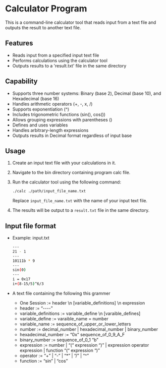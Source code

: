 # Calculator Program

This is a command-line calculator tool that reads input from a text file and outputs the result to another text file.

## Features

- Reads input from a specified input text file
- Performs calculations using the calculator tool
- Outputs results to a 'result.txt' file in the same directory

## Capability
- Supports three number systems: Binary (base 2), Decimal (base 10), and Hexadecimal (base 16)
- Handles arithmetic operators (+, -, x, /)
- Supports exponentiation (^)
- Includes trigonometric functions (sin(), cos())
- Allows grouping expressions with parentheses ()
- Defines and uses variables
- Handles arbitrary-length expressions
- Outputs results in Decimal format regardless of input base

## Usage

1. Create an input text file with your calculations in it.
2. Navigate to the bin directory containing program calc file.
3. Run the calculator tool using the following command:
    ```bash
    ./calc ./path/input_file_name.txt
    ```
   Replace `input_file_name.txt` with the name of your input text file.
   

4. The results will be output to a `result.txt` file in the same directory.
 
## Input file format
- Example: input.txt
    
    ```bash
    ---
    21 - 1
    ---
    10111b * 9
    ---
    sin(0)
    ---
    i = 0x17
    i+(8-15/5)^6/3
    ```
    
- A text file containing the following this grammer 
    - One Session := header \n
                   [variable_definitions] \n
                   expression
    - header := “----”
    - variable_definitions := variable_define \n
                            [varaible_defines]
    - variable_define := varaible_name = number
    - variable_name := sequence_of_upper_or_lower_letters
    - number := decimal_number | hexadecimal_number |
                     binary_number
    - hexadecimal_number := “0x” sequence_of_0_9_A_F
    - binary_number := sequence_of_0_1 “b”
    - expression := number |
             “(“ expression “)” |
             expression operator expression |
             function “(“ expression “)”
    - operator := “+” | “-” | “*” | “/” | “^”
    - function := “sin” | “cos”


